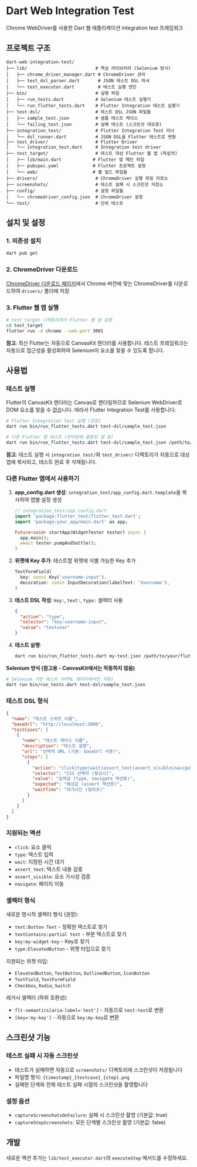 # Dart Web Integration Test

Chrome WebDriver를 사용한 Dart 웹 애플리케이션 integration test 프레임워크

## 프로젝트 구조

```
dart-web-integration-test/
├── lib/                          # 핵심 라이브러리 (Selenium 방식)
│   ├── chrome_driver_manager.dart # ChromeDriver 관리
│   ├── test_dsl_parser.dart       # JSON 테스트 DSL 파서
│   └── test_executor.dart         # 테스트 실행 엔진
├── bin/                          # 실행 파일
│   ├── run_tests.dart            # Selenium 테스트 실행기
│   └── run_flutter_tests.dart    # Flutter Integration 테스트 실행기
├── test-dsl/                     # 테스트 DSL JSON 파일들
│   ├── sample_test.json          # 샘플 테스트 케이스
│   └── failing_test.json         # 실패 테스트 (스크린샷 데모용)
├── integration_test/             # Flutter Integration Test 러너
│   └── dsl_runner.dart           # JSON DSL을 Flutter 테스트로 변환
├── test_driver/                  # Flutter Driver
│   └── integration_test.dart     # Integration test driver
├── test_target/                  # 테스트 대상 Flutter 웹 앱 (독립적)
│   ├── lib/main.dart            # Flutter 앱 메인 파일
│   ├── pubspec.yaml             # Flutter 프로젝트 설정
│   └── web/                     # 웹 빌드 파일들
├── drivers/                      # ChromeDriver 실행 파일 저장소
├── screenshots/                  # 테스트 실패 시 스크린샷 저장소
├── config/                       # 설정 파일들
│   └── chromedriver_config.json  # ChromeDriver 설정
└── test/                         # 단위 테스트
```

## 설치 및 설정

### 1. 의존성 설치
```bash
dart pub get
```

### 2. ChromeDriver 다운로드
[ChromeDriver 다운로드 페이지](https://chromedriver.chromium.org/)에서 Chrome 버전에 맞는 ChromeDriver를 다운로드하여 `drivers/` 폴더에 저장

### 3. Flutter 웹 앱 실행
```bash
# test_target 디렉토리에서 Flutter 웹 앱 실행
cd test_target
flutter run -d chrome --web-port 3001
```

**참고**: 최신 Flutter는 자동으로 CanvasKit 렌더러를 사용합니다. 테스트 프레임워크는 자동으로 접근성을 활성화하여 Selenium이 요소를 찾을 수 있도록 합니다.

## 사용법

### 테스트 실행

Flutter의 CanvasKit 렌더러는 Canvas로 렌더링하므로 Selenium WebDriver로 DOM 요소를 찾을 수 없습니다. 따라서 Flutter Integration Test를 사용합니다:

```bash
# Flutter Integration Test 실행 (권장)
dart run bin/run_flutter_tests.dart test-dsl/sample_test.json

# 다른 Flutter 앱 테스트 (런타임에 클론된 앱 등)
dart run bin/run_flutter_tests.dart test-dsl/sample_test.json /path/to/flutter/app
```

**참고**: 테스트 실행 시 `integration_test/`와 `test_driver/` 디렉토리가 자동으로 대상 앱에 복사되고, 테스트 완료 후 삭제됩니다.

### 다른 Flutter 앱에서 사용하기

1. **app_config.dart 생성**: `integration_test/app_config.dart.template`을 복사하여 앱별 설정 생성
   ```dart
   // integration_test/app_config.dart
   import 'package:flutter_test/flutter_test.dart';
   import 'package:your_app/main.dart' as app;

   Future<void> startApp(WidgetTester tester) async {
     app.main();
     await tester.pumpAndSettle();
   }
   ```

2. **위젯에 Key 추가**: 테스트할 위젯에 식별 가능한 Key 추가
   ```dart
   TextFormField(
     key: const Key('username-input'),
     decoration: const InputDecoration(labelText: 'Username'),
   )
   ```

3. **테스트 DSL 작성**: `key:`, `text:`, `type:` 셀렉터 사용
   ```json
   {
     "action": "type",
     "selector": "key:username-input",
     "value": "testuser"
   }
   ```

4. **테스트 실행**:
   ```bash
   dart run bin/run_flutter_tests.dart my-test.json /path/to/your/flutter/app
   ```

**Selenium 방식 (참고용 - CanvasKit에서는 작동하지 않음)**
```bash
# Selenium 기반 테스트 (HTML 렌더러에서만 작동)
dart run bin/run_tests.dart test-dsl/sample_test.json
```

### 테스트 DSL 형식

```json
{
  "name": "테스트 스위트 이름",
  "baseUrl": "http://localhost:3000",
  "testCases": [
    {
      "name": "테스트 케이스 이름",
      "description": "테스트 설명",
      "url": "선택적 URL (기본: baseUrl 사용)",
      "steps": [
        {
          "action": "click|type|wait|assert_text|assert_visible|navigate",
          "selector": "CSS 선택자 (필요시)",
          "value": "입력값 (type, navigate 액션용)",
          "expected": "예상값 (assert 액션용)",
          "waitTime": "대기시간 (밀리초)"
        }
      ]
    }
  ]
}
```

### 지원되는 액션

- `click`: 요소 클릭
- `type`: 텍스트 입력
- `wait`: 지정된 시간 대기
- `assert_text`: 텍스트 내용 검증
- `assert_visible`: 요소 가시성 검증
- `navigate`: 페이지 이동

### 셀렉터 형식

새로운 명시적 셀렉터 형식 (권장):
- `text:Button Text` - 정확한 텍스트로 찾기
- `textContains:partial text` - 부분 텍스트로 찾기
- `key:my-widget-key` - Key로 찾기
- `type:ElevatedButton` - 위젯 타입으로 찾기

지원되는 위젯 타입:
- `ElevatedButton`, `TextButton`, `OutlinedButton`, `IconButton`
- `TextField`, `TextFormField`
- `Checkbox`, `Radio`, `Switch`

레거시 셀렉터 (하위 호환성):
- `flt-semantics[aria-label='text']` - 자동으로 `text:text`로 변환
- `[key='my-key']` - 자동으로 `key:my-key`로 변환

## 스크린샷 기능

### 테스트 실패 시 자동 스크린샷
- 테스트가 실패하면 자동으로 `screenshots/` 디렉토리에 스크린샷이 저장됩니다
- 파일명 형식: `{timestamp}_{testcase}_{step}.png`
- 실패한 단계와 전체 테스트 실패 시점의 스크린샷을 촬영합니다

### 설정 옵션
- `captureScreenshotsOnFailure`: 실패 시 스크린샷 촬영 (기본값: true)
- `captureStepScreenshots`: 모든 단계별 스크린샷 촬영 (기본값: false)

## 개발

새로운 액션 추가는 `lib/test_executor.dart`의 `executeStep` 메서드를 수정하세요.
